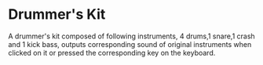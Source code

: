 # Drummer's Kit
A drummer's kit composed of following instruments, 4 drums,1 snare,1 crash and 1 kick bass, outputs corresponding sound of original instruments when clicked on it or pressed the corresponding key on the keyboard.
